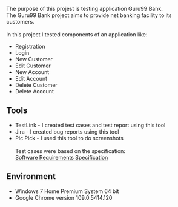 The purpose of this projest is testing application Guru99 Bank. <br>
The Guru99 Bank project aims to provide net banking facility to its customers. <br><br>
In this project I tested components of an application like: <br>
- Registration
- Login
- New Customer
- Edit Customer
- New Account
- Edit Account
- Delete Customer
- Delete Account <br>
## Tools
- TestLink  - I created test cases and test report using this tool
- Jira  - I created bug reports using this tool
- Pic Pick  - I used this tool to do screenshots <br><br>
Test cases were based on the specification:<br>
[Software Requirements Specification](https://github.com/PawelTB/portfolio/blob/main/Testing%20Guru99%20Bank/Software%20Requirements%20Specification/viewguru99-banking-project-software-requirements-specification-13.pdf) <br>
## Environment
- Windows 7 Home Premium System 64 bit
- Google Chrome version 109.0.5414.120

